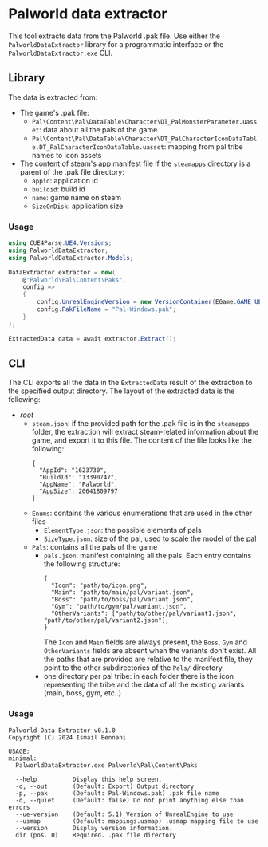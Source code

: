 # Palworld data extractor

This tool extracts data from the Palworld .pak file. Use either the `PalworldDataExtractor` library for a programmatic interface or the `PalworldDataExtractor.exe` CLI.

## Library

The data is extracted from:
- The game's .pak file:
  - `Pal\Content\Pal\DataTable\Character\DT_PalMonsterParameter.uasset`: data about all the pals of the game
  - `Pal\Content\Pal\DataTable\Character\DT_PalCharacterIconDataTable.DT_PalCharacterIconDataTable.uasset`: mapping from pal tribe names to icon assets
- The content of steam's app manifest file if the `steamapps` directory is a parent of the .pak file directory:
  - `appid`: application id
  - `buildid`: build id
  - `name`: game name on steam
  - `SizeOnDisk`: application size

### Usage

```csharp
using CUE4Parse.UE4.Versions;
using PalworldDataExtractor;
using PalworldDataExtractor.Models;

DataExtractor extractor = new(
    @"Palworld\Pal\Content\Paks",
    config =>
    {
        config.UnrealEngineVersion = new VersionContainer(EGame.GAME_UE5_1);
        config.PakFileName = "Pal-Windows.pak";
    }
);

ExtractedData data = await extractor.Extract();
```

## CLI

The CLI exports all the data in the `ExtractedData` result of the extraction to the specified output directory. The layout of the extracted data is the following:
- _root_
  - `steam.json`: if the provided path for the .pak file is in the `steamapps` folder, the extraction will extract steam-related information about the game, and export it to this file.
    The content of the file looks like the following:
    ```
    {
      "AppId": "1623730",
      "BuildId": "13390747",
      "AppName": "Palworld",
      "AppSize": 20641809797
    }
    ```
  - `Enums`: contains the various enumerations that are used in the other files
    - `ElementType.json`: the possible elements of pals
    - `SizeType.json`: size of the pal, used to scale the model of the pal
  - `Pals`: contains all the pals of the game
    - `pals.json`: manifest containing all the pals. Each entry contains the following structure:
      ```
      {
        "Icon": "path/to/icon.png", 
        "Main": "path/to/main/pal/variant.json", 
        "Boss": "path/to/boss/pal/variant.json", 
        "Gym": "path/to/gym/pal/variant.json", 
        "OtherVariants": ["path/to/other/pal/variant1.json", "path/to/other/pal/variant2.json"], 
      }
      ```
      The `Icon` and `Main` fields are always present, the `Boss`, `Gym` and `OtherVariants` fields are absent when the variants don't exist.
      All the paths that are provided are relative to the manifest file, they point to the other subdirectories of the `Pals/` directory.
    - one directory per pal tribe: in each folder there is the icon representing the tribe and the data of all the existing variants (main, boss, gym, etc..)

### Usage

```
Palworld Data Extractor v0.1.0
Copyright (C) 2024 Ismail Bennani

USAGE:
minimal:
  PalworldDataExtractor.exe Palworld\Pal\Content\Paks

  --help          Display this help screen.
  -o, --out       (Default: Export) Output directory
  -p, --pak       (Default: Pal-Windows.pak) .pak file name
  -q, --quiet     (Default: false) Do not print anything else than errors
  --ue-version    (Default: 5.1) Version of UnrealEngine to use
  --usmap         (Default: mappings.usmap) .usmap mapping file to use
  --version       Display version information.
  dir (pos. 0)    Required. .pak file directory
```

